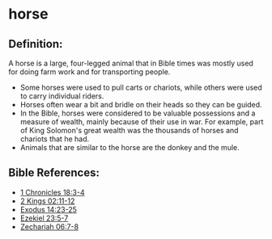 # horse #

## Definition: ##

A horse is a large, four-legged animal that in Bible times was mostly used for doing farm work and for transporting people.

* Some horses were used to pull carts or chariots, while others were used to carry individual riders.
* Horses often wear a bit and bridle on their heads so they can be guided.
* In the Bible, horses were considered to be valuable possessions and a measure of wealth, mainly because of their use in war. For example, part of King Solomon's great wealth was the thousands of horses and chariots that he had.
* Animals that are similar to the horse are the donkey and the mule.
  


## Bible References: ##

* [1 Chronicles 18:3-4](en/tn/1ch/help/18/03)
* [2 Kings 02:11-12](en/tn/2ki/help/02/11)
* [Exodus 14:23-25](en/tn/exo/help/14/23)
* [Ezekiel 23:5-7](en/tn/ezk/help/23/05)
* [Zechariah 06:7-8](en/tn/zec/help/06/07)